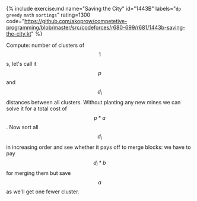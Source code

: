 {% include exercise.md name="Saving the City" id="1443B" labels="`dp` `greedy` `math` `sortings`" rating=1300
   code="https://github.com/akoprow/competetive-programming/blob/master/src/codeforces/r680-699/r681/1443b-saving-the-city.kt" %}

Compute: number of clusters of $$1$$s, let's call it $$p$$ and $$d_i$$ distances between all clusters.  Without planting any new mines we can solve it for a total cost of $$p * a$$.  Now sort all $$d_i$$ in increasing order and see whether it pays off to merge blocks: we have to pay $$d_i * b$$ for merging them but save $$a$$ as we'll get one fewer cluster.
